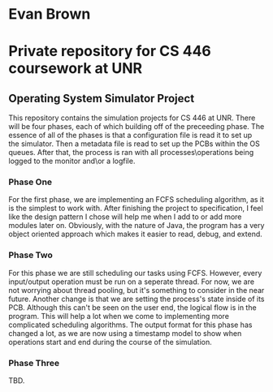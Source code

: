 # Evan Brown
# Private repository for CS 446 coursework at UNR

## Operating System Simulator Project

This repository contains the simulation projects for CS 446 at UNR.
There will be four phases, each of which building off of the preceeding phase.
The essence of all of the phases is that a configuration file is read it to set up
the simulator. Then a metadata file is read to set up the PCBs within the OS queues.
After that, the process is ran with all processes\operations being logged to the monitor
and\or a logfile.

### Phase One
For the first phase, we are implementing an FCFS scheduling algorithm,
as it is the simplest to work with. After finishing the project to specification, I feel
like the design pattern I chose will help me when I add to or add more modules later on.
Obviously, with the nature of Java, the program has a very object oriented approach which
makes it easier to read, debug, and extend.

### Phase Two
For this phase we are still scheduling our tasks using FCFS. However, every input/output
operation must be run on a seperate thread. For now, we are not worrying about thread pooling,
but it's something to consider in the near future. Another change is that we are setting the process's
state inside of its PCB. Although this can't be seen on the user end, the logical flow is in the program.
This will help a lot when we come to implementing more complicated scheduling algorithms. The output
format for this phase has changed a lot, as we are now using a timestamp model to show when operations
start and end during the course of the simulation.

### Phase Three
TBD.
